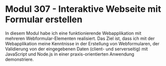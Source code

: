 # Modul 307 - Interaktive Webseite mit Formular erstellen

In diesem Modul habe ich eine funktionierende Webapplikation mit mehreren Webformular-Elementen realisiert. Das Ziel ist, dass ich mit der Webapplikation meine Kenntnisse in der Erstellung von Webformularen, der Validierung von der eingegebenen Daten (client- und serverseitig) mit JavaScript und Node.js in einer praxis-orientierten Anwendung demonstriere.
